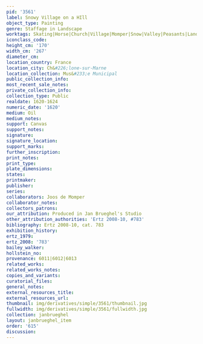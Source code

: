 ```yaml
---
pid: '3561'
label: Snowy Village on a HIll
object_type: Painting
genre: Staffage in Landscape
worktags: Skating|Horse|Church|Village|Momper|Snow|Valley|Peasants|Landscape|Cart
iconclass_code:
height_cm: '170'
width_cm: '267'
diameter_cm:
location_country: France
location_city: Ch&#226;lone-sur-Marne
location_collection: Mus&#233;e Municipal
public_collection_info:
most_recent_sale_notes:
private_collection_info:
collection_type: Public
realdate: 1620-1624
numeric_date: '1620'
medium: Oil
medium_notes:
support: Canvas
support_notes:
signature:
signature_location:
support_marks:
further_inscription:
print_notes:
print_type:
plate_dimensions:
states:
printmaker:
publisher:
series:
collaborators: Joos de Momper
collaborator_notes:
collectors_patrons:
our_attribution: Produced in Jan Brueghel's Studio
other_attribution_authorities: 'Ertz 2008-10, #783'
bibliography: Ertz 2008-10, cat. 783
exhibition_history:
ertz_1979:
ertz_2008: '783'
bailey_walker:
hollstein_no:
provenance: 6011|6012|6013
related_works:
related_works_notes:
copies_and_variants:
curatorial_files:
general_notes:
external_resources_title:
external_resources_url:
thumbnail: img/derivatives/simple/3561/thumbnail.jpg
fullwidth: img/derivatives/simple/3561/fullwidth.jpg
collection: janbrueghel
layout: janbrueghel_item
order: '615'
discussion:
---
```

